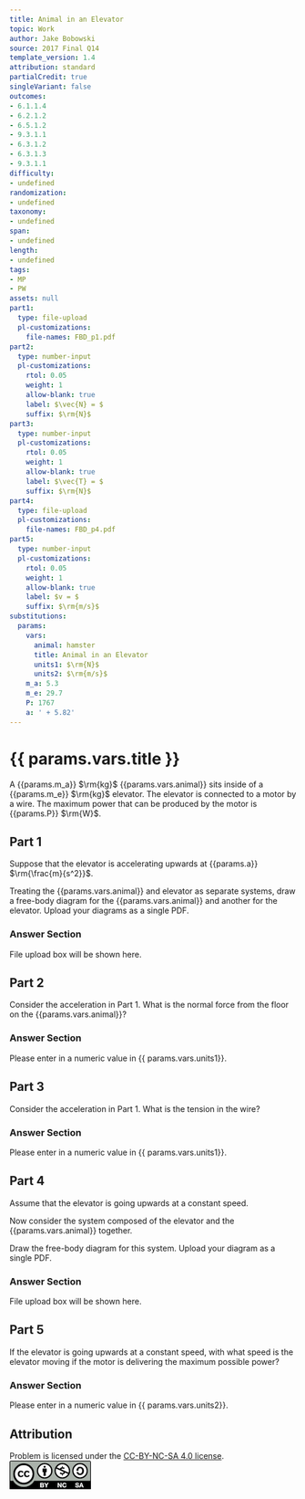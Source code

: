 ```yaml
---
title: Animal in an Elevator
topic: Work
author: Jake Bobowski
source: 2017 Final Q14
template_version: 1.4
attribution: standard
partialCredit: true
singleVariant: false
outcomes:
- 6.1.1.4
- 6.2.1.2
- 6.5.1.2
- 9.3.1.1
- 6.3.1.2
- 6.3.1.3
- 9.3.1.1
difficulty:
- undefined
randomization:
- undefined
taxonomy:
- undefined
span:
- undefined
length:
- undefined
tags:
- MP
- PW
assets: null
part1:
  type: file-upload
  pl-customizations:
    file-names: FBD_p1.pdf
part2:
  type: number-input
  pl-customizations:
    rtol: 0.05
    weight: 1
    allow-blank: true
    label: $\vec{N} = $
    suffix: $\rm{N}$
part3:
  type: number-input
  pl-customizations:
    rtol: 0.05
    weight: 1
    allow-blank: true
    label: $\vec{T} = $
    suffix: $\rm{N}$
part4:
  type: file-upload
  pl-customizations:
    file-names: FBD_p4.pdf
part5:
  type: number-input
  pl-customizations:
    rtol: 0.05
    weight: 1
    allow-blank: true
    label: $v = $
    suffix: $\rm{m/s}$
substitutions:
  params:
    vars:
      animal: hamster
      title: Animal in an Elevator
      units1: $\rm{N}$
      units2: $\rm{m/s}$
    m_a: 5.3
    m_e: 29.7
    P: 1767
    a: ' + 5.82'
---
```

# {{ params.vars.title }}
A {{params.m_a}} $\rm{kg}$ {{params.vars.animal}} sits inside of a {{params.m_e}} $\rm{kg}$ elevator. The elevator is connected to a motor by a wire. The maximum power that can be produced by the motor is {{params.P}} $\rm{W}$.

## Part 1

Suppose that the elevator is accelerating upwards at {{params.a}} $\rm{\frac{m}{s^2}}$.

Treating the {{params.vars.animal}} and elevator as separate systems, draw a free-body diagram for the {{params.vars.animal}} and another for the elevator. Upload your diagrams as a single PDF.

### Answer Section

File upload box will be shown here.

## Part 2

Consider the acceleration in Part 1. What is the normal force from the floor on the {{params.vars.animal}}?

### Answer Section

Please enter in a numeric value in {{ params.vars.units1}}.

## Part 3

Consider the acceleration in Part 1. What is the tension in the wire?

### Answer Section

Please enter in a numeric value in {{ params.vars.units1}}.

## Part 4

Assume that the elevator is going upwards at a constant speed.

Now consider the system composed of the elevator and the {{params.vars.animal}} together.

Draw the free-body diagram for this system. Upload your diagram as a single PDF.

### Answer Section

File upload box will be shown here.

## Part 5

If the elevator is going upwards at a constant speed, with what speed is the elevator moving if the motor is delivering the maximum possible power?

### Answer Section

Please enter in a numeric value in {{ params.vars.units2}}.

## Attribution

Problem is licensed under the [CC-BY-NC-SA 4.0 license](https://creativecommons.org/licenses/by-nc-sa/4.0/).<br> ![The Creative Commons 4.0 license requiring attribution-BY, non-commercial-NC, and share-alike-SA license.](https://raw.githubusercontent.com/firasm/bits/master/by-nc-sa.png)